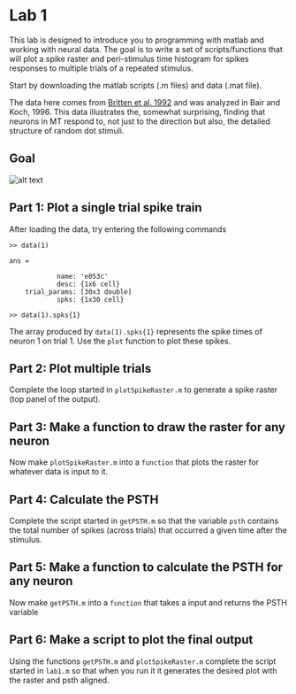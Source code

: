 # Lab 1

This lab is designed to introduce you to programming with matlab and working with neural data. The goal is to write a set of scripts/functions that will plot a spike raster and peri-stimulus time histogram for spikes responses to multiple trials of a repeated stimulus.

Start by downloading the matlab scripts (.m files) and data (.mat file).

The data here comes from [Britten et al. 1992](http://www.neuralsignal.org/data/09/nsa2009.1.html) and was analyzed in Bair and Koch, 1996. This data illustrates the, somewhat surprising, finding that neurons in MT respond to, not just to the direction but also, the detailed structure of random dot stimuli.


## Goal

![alt text](https://github.com/stevensonlab/teaching/raw/master/sand/labs/lab1/output.png)

## Part 1: Plot a single trial spike train

After loading the data, try entering the following commands

	>> data(1)

	ans = 

	            name: 'e053c'
        	    desc: {1x6 cell}
    	trial_params: [30x3 double]
    	        spks: {1x30 cell}

	>> data(1).spks{1}

The array produced by `data(1).spks{1}` represents the spike times of neuron 1 on trial 1. Use the `plot` function to plot these spikes.

## Part 2: Plot multiple trials

Complete the loop started in `plotSpikeRaster.m` to generate a spike raster (top panel of the output).

## Part 3: Make a function to draw the raster for any neuron

Now make `plotSpikeRaster.m` into a `function` that plots the raster for whatever data is input to it.

## Part 4: Calculate the PSTH

Complete the script started in `getPSTH.m` so that the variable `psth` contains the total number of spikes (across trials) that occurred a given time after the stimulus.

## Part 5: Make a function to calculate the PSTH for any neuron

Now make `getPSTH.m` into a `function` that takes a input and returns the PSTH variable

## Part 6: Make a script to plot the final output

Using the functions `getPSTH.m` and `plotSpikeRaster.m` complete the script started in `lab1.m` so that when you run it it generates the desired plot with the raster and psth aligned.